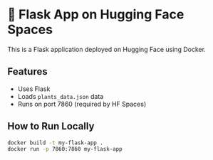 # 🌱 Flask App on Hugging Face Spaces

This is a Flask application deployed on Hugging Face using Docker.

## Features
- Uses Flask
- Loads `plants_data.json` data
- Runs on port 7860 (required by HF Spaces)

## How to Run Locally

```bash
docker build -t my-flask-app .
docker run -p 7860:7860 my-flask-app
